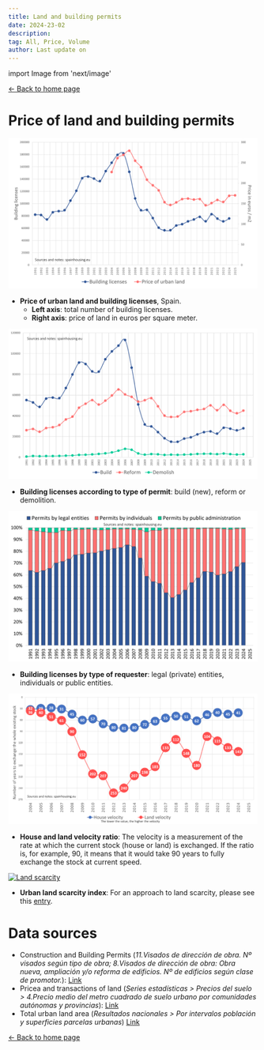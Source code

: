 ```yaml
---
title: Land and building permits
date: 2024-23-02
description:
tag: All, Price, Volume
author: Last update on
---
```


import Image from 'next/image'

<div class="meta-line"><a class="meta-back" href="/">← Back to home page</a></div>

# Price of land and building permits

[![Precio del suelo](/images/permitsland.png)](/images/permitsland.png)

- **Price of urban land and building licenses**, Spain.
  - **Left axis**: total number of building licenses.
  - **Right axis**: price of land in euros per square meter.

[![Visados de obra](/images/permitstype.png)](/images/permitstype.png)

- **Building licenses according to type of permit**: build (new), reform or demolition.

[![Visados de obra](/images/permitsdistribution.png)](/images/permitsdistribution.png)

- **Building licenses by type of requester**: legal (private) entities, individuals or public entities.

[![Velocity](/images/velocity.png)](/images/velocity.png)

- **House and land velocity ratio**: The velocity is a measurement of the rate at which the current stock (house or land) is exchanged. If the ratio is, for example, 90, it means that it would take 90 years to fully exchange the stock at current speed.

[![Land scarcity](/images/landscarcity.png)](/images/landscarcity.png)

- **Urban land scarcity index**: For an approach to land scarcity, please see this [entry](landscarcity).

# Data sources

- Construction and Building Permits (_11.Visados de dirección de obra. Nº visados según tipo de obra; 8.Visados de dirección de obra: Obra nueva, ampliación y/o reforma de edificios. Nº de edificios según clase de promotor._): [Link](https://apps.fomento.gob.es/BoletinOnline/?nivel=2&orden=09000000)
- Pricea and transactions of land (_Series estadísticas > Precios del suelo > 4.Precio medio del metro cuadrado de suelo urbano por comunidades autónomas y provincias_): [Link](https://www.mitma.gob.es/el-ministerio/informacion-estadistica/vivienda-y-actuaciones-urbanas/estadisticas/suelo/estadisticas-de-precios-de-suelo-urbano)
- Total urban land area (_Resultados nacionales > Por intervalos población y superficies parcelas urbanas_) [Link](https://www.catastro.hacienda.gob.es/esp/estadistica_1.asp)

<div class="meta-line"><a class="meta-back" href="/">← Back to home page</a></div>
